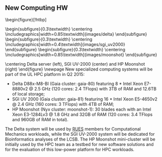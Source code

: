 ## New Computing HW

\begin{figure}[!htbp]

  \begin{subfigure}{0.3\textwidth}
    \centering
    \includegraphics[width=0.85\textwidth]{images/delta}
  \end{subfigure}
  \begin{subfigure}{0.3\textwidth}
    \centering
    \includegraphics[width=0.4\textwidth]{images/sgi_uv2000}
  \end{subfigure}
  \begin{subfigure}{0.3\textwidth}
    \centering
    \includegraphics[width=0.85\textwidth]{images/moonshot}
  \end{subfigure}

  \centering
   Delta server (left), SGI UV-2000 (center) and HP Moonshot (right)
\end{figure}
\newpage
New specialized computing systems will be part of the UL HPC platform in Q2 2015:

* Delta D88x-M8-BI (Gaia cluster: gaia-80) featuring 8 * Intel Xeon E7-8880v2 @ 2.5 GHz (120 cores: 2.4 TFlops) with 3TB of RAM and 12.6TB of local storage;
* SGI UV 2000 (Gaia cluster: gaia-81) featuring 16 * Intel Xeon E5-4650v2 @ 2.4 GHz (160 cores: 3 TFlops) with 4TB of RAM;
* HP Moonshot (Nyx cluster: moonshot-1): 30 blades each with an Intel Xeon E3-1284Lv3 @ 1.8 GHz and 32GB of RAM (120 cores: 3.4 TFlops and 960GB of RAM in total).

The Delta system will be used by [RUES](http://wwwfr.uni.lu/research/fstc/research_unit_in_engineering_science_rues) members for Computational Mechanics workloads, 
while the SGI UV-2000 system will be dedicated for Bioinformatics analyses of the LCSB.
The HP Moonshot mini-cluster will be initially used by the HPC team as a testbed for new software solutions
and for the evaluation of this low-power platform for HPC workloads.
